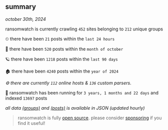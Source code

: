 
## summary
_october 30th, 2024_

ransomwatch is currently crawling `452` sites belonging to `212` unique groups

⏲ there have been `21` posts within the `last 24 hours`

🦈 there have been `520` posts within the `month of october`

🪐 there have been `1218` posts within the `last 90 days`

🏚 there have been `4240` posts within the `year of 2024`

_⚙️ there are currently `112` online hosts & `136` custom parsers._

🦕 ransomwatch has been running for `3 years, 1 months and 22 days` and indexed `13697` posts

_all data  [(groups)](http://ransomwhat.telemetry.ltd/groups) and [(posts)](http://ransomwhat.telemetry.ltd/posts) is available in JSON (updated hourly)_

> ransomwatch is fully [open source](https://github.com/joshhighet/ransomwatch#ransomwatch--). please consider [sponsoring](https://github.com/sponsors/joshhighet) if you find it useful!
